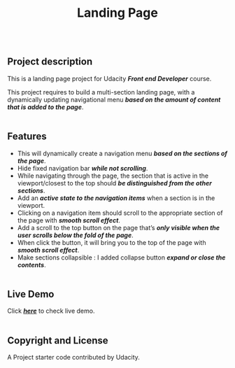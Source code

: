 <h1 align="center">
    Landing Page
</h1>
<br><br>

## Project description
This is a landing page project for Udacity ***Front end Developer*** course.

This project requires to build a multi-section landing page, with a dynamically updating navigational menu ***based on the amount of content that is added to the page***.
<br><br>

## Features
- This will dynamically create a navigation menu ***based on the sections of the page***. 
- Hide fixed navigation bar ***while not scrolling***. 
- While navigating through the page, the section that is active in the viewport/closest to the top should ***be distinguished from the other sections***.
- Add an ***active state to the navigation items*** when a section is in the viewport.
- Clicking on a navigation item should scroll to the appropriate section of the page with ***smooth scroll effect***.
- Add a scroll to the top button on the page that’s ***only visible when the user scrolls below the fold of the page***.
- When click the button, it will bring you to the top of the page with ***smooth scroll effect***.
- Make sections collapsible : I added collapse button ***expand or close the contents***.
<br><br>

## Live Demo
Click ***[here](https://jinakim77.github.io/landing-page/)*** to check live demo.
<br><br>

## Copyright and License
A Project starter code contributed by Udacity.